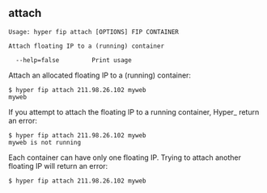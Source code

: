 ## attach

    Usage: hyper fip attach [OPTIONS] FIP CONTAINER

    Attach floating IP to a (running) container

      --help=false         Print usage

Attach an allocated floating IP to a (running) container:

	$ hyper fip attach 211.98.26.102 myweb
	myweb

If you attempt to attach the floating IP to a running container, Hyper_ return an error:

	$ hyper fip attach 211.98.26.102 myweb
	myweb is not running

Each container can have only one floating IP. Trying to attach another floating IP will return an error:

	$ hyper fip attach 211.98.26.102 myweb
